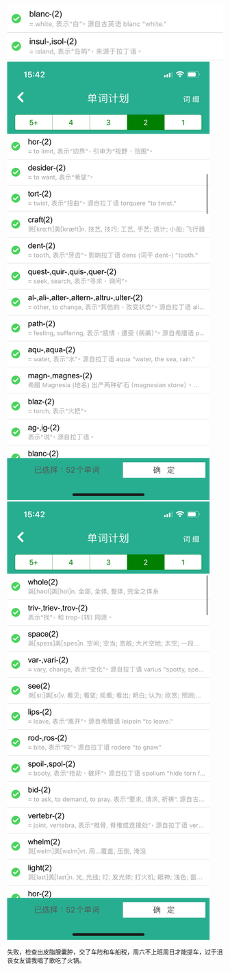 ![做十道题！](/assets/IMG_5473.jpg) ![做十道题！](/assets/IMG_5472.PNG) ![做十道题！](/assets/IMG_5471.PNG)

失败，检查出皮脂腺囊肿，交了车险和车船税，周六不上班周日才能提车，过于沮丧女友请我唱了歌吃了火锅。